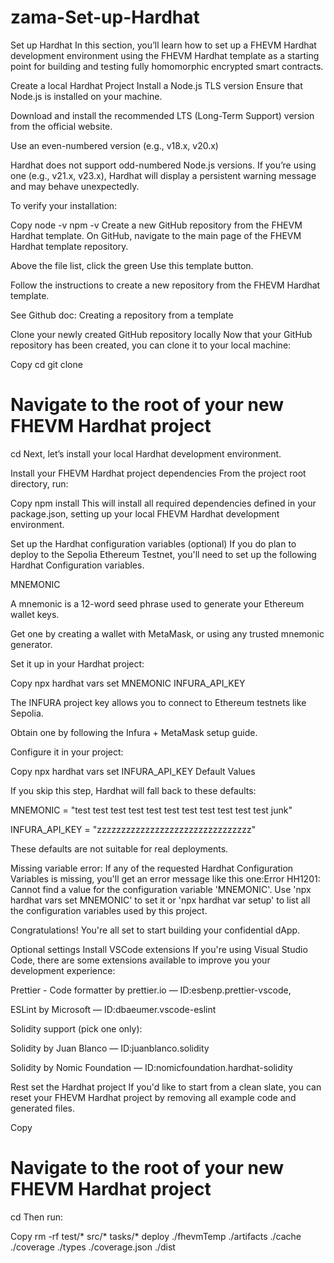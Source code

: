 # zama-Set-up-Hardhat
Set up Hardhat
In this section, you’ll learn how to set up a FHEVM Hardhat development environment using the FHEVM Hardhat template as a starting point for building and testing fully homomorphic encrypted smart contracts.

Create a local Hardhat Project
Install a Node.js TLS version
Ensure that Node.js is installed on your machine.

Download and install the recommended LTS (Long-Term Support) version from the official website.

Use an even-numbered version (e.g., v18.x, v20.x)

Hardhat does not support odd-numbered Node.js versions. If you’re using one (e.g., v21.x, v23.x), Hardhat will display a persistent warning message and may behave unexpectedly.

To verify your installation:

Copy
node -v
npm -v
Create a new GitHub repository from the FHEVM Hardhat template.
On GitHub, navigate to the main page of the FHEVM Hardhat template repository.

Above the file list, click the green Use this template button.

Follow the instructions to create a new repository from the FHEVM Hardhat template.

See Github doc: Creating a repository from a template

Clone your newly created GitHub repository locally
Now that your GitHub repository has been created, you can clone it to your local machine:

Copy
cd <your-preferred-location>
git clone <url-to-your-new-repo>

# Navigate to the root of your new FHEVM Hardhat project
cd <your-new-repo-name>
Next, let’s install your local Hardhat development environment.

Install your FHEVM Hardhat project dependencies
From the project root directory, run:

Copy
npm install
This will install all required dependencies defined in your package.json, setting up your local FHEVM Hardhat development environment.

Set up the Hardhat configuration variables (optional)
If you do plan to deploy to the Sepolia Ethereum Testnet, you'll need to set up the following Hardhat Configuration variables.

MNEMONIC

A mnemonic is a 12-word seed phrase used to generate your Ethereum wallet keys.

Get one by creating a wallet with MetaMask, or using any trusted mnemonic generator.

Set it up in your Hardhat project:

Copy
npx hardhat vars set MNEMONIC
INFURA_API_KEY

The INFURA project key allows you to connect to Ethereum testnets like Sepolia.

Obtain one by following the Infura + MetaMask setup guide.

Configure it in your project:

Copy
npx hardhat vars set INFURA_API_KEY
Default Values

If you skip this step, Hardhat will fall back to these defaults:

MNEMONIC = "test test test test test test test test test test test junk"

INFURA_API_KEY = "zzzzzzzzzzzzzzzzzzzzzzzzzzzzzzzz"

These defaults are not suitable for real deployments.

Missing variable error:
If any of the requested Hardhat Configuration Variables is missing, you'll get an error message like this one:Error HH1201: Cannot find a value for the configuration variable 'MNEMONIC'. Use 'npx hardhat vars set MNEMONIC' to set it or 'npx hardhat var setup' to list all the configuration variables used by this project.

Congratulations! You're all set to start building your confidential dApp.

Optional settings
Install VSCode extensions
If you're using Visual Studio Code, there are some extensions available to improve you your development experience:

Prettier - Code formatter by prettier.io — ID:esbenp.prettier-vscode,

ESLint by Microsoft — ID:dbaeumer.vscode-eslint

Solidity support (pick one only):

Solidity by Juan Blanco — ID:juanblanco.solidity

Solidity by Nomic Foundation — ID:nomicfoundation.hardhat-solidity

Rest set the Hardhat project
If you'd like to start from a clean slate, you can reset your FHEVM Hardhat project by removing all example code and generated files.

Copy
# Navigate to the root of your new FHEVM Hardhat project
cd <your-new-repo-name>
Then run:

Copy
rm -rf test/* src/* tasks/* deploy ./fhevmTemp ./artifacts ./cache ./coverage ./types ./coverage.json ./dist
